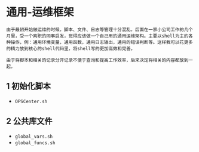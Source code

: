 # 通用-运维框架
    由于最初开始做运维的时候，脚本、文件、日志等管理十分混乱。后面在一家小公司工作的几个月里，受一个离职的同事启发，觉得应该做一个自己用的通用运维架构。主要以shell为主的各种操作，例：通用环境变量，通用函数，通用日志输出，通用的错误判断等。这样我可以花更多的精力放到核心的shell代码里，将shell写的更加高效和完善。
    
    由于将脚本和相关的记录分开记录不便于查询和提高工作效率，后来决定将相关的内容都放到一起。

## 1 初始化脚本
- `OPSCenter.sh`

## 2 公共库文件
- `global_vars.sh`
- `global_funcs.sh`